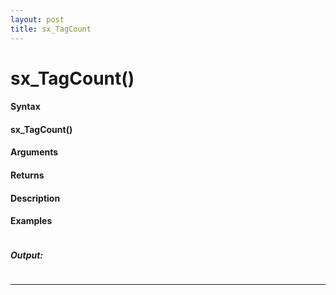 ```yaml
---
layout: post
title: sx_TagCount
---
```


# sx_TagCount()


#### Syntax

#### sx_TagCount()

#### Arguments

#### Returns

#### Description

#### Examples

```

```

##### Output:

```

```

---